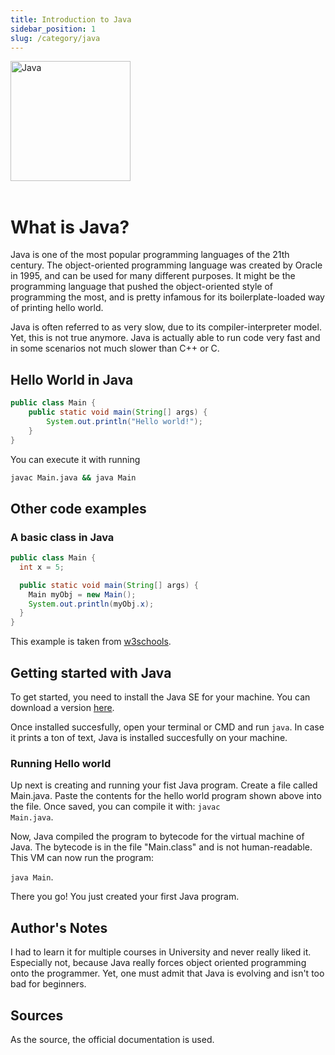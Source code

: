 ```yaml
---
title: Introduction to Java
sidebar_position: 1
slug: /category/java
---
```


<img src="https://upload.wikimedia.org/wikipedia/de/e/e1/Java-Logo.svg" alt="Java" width="192"/>

<br/>
<br/>

# What is Java?

Java is one of the most popular programming languages of the 21th century.
The object-oriented programming language was created by Oracle in 1995, and can be used for many different
purposes. It might be the programming language that pushed the object-oriented style of programming the most, and is pretty
infamous for its boilerplate-loaded way of printing hello world.

Java is often referred to as very slow, due to its compiler-interpreter model. Yet, this is not true anymore. Java is actually able to 
run code very fast and in some scenarios not much slower than C++ or C. 


## Hello World in Java

```java
public class Main {
    public static void main(String[] args) {
        System.out.println("Hello world!");
    }
}
```

You can execute it with running

```bash
javac Main.java && java Main
```

## Other code examples 

### A basic class in Java

```java
public class Main {
  int x = 5;

  public static void main(String[] args) {
    Main myObj = new Main();
    System.out.println(myObj.x);
  }
}
```
This example is taken from [w3schools](https://www.w3schools.com/java/tryjava.asp?filename=demo_class). 

## Getting started with Java 

To get started, you need to install the Java SE for your machine. You can download a version [here](https://www.oracle.com/de/java/technologies/downloads/).

Once installed succesfully, open your terminal or CMD and run <code>java</code>. 
In case it prints a ton of text, Java is installed succesfully on your machine. 


### Running Hello world 

Up next is creating and running your fist Java program. 
Create a file called Main.java. Paste the contents for the hello world program shown above into the file. 
Once saved, you can compile it with: <code>javac Main.java</code>. 

Now, Java compiled the program to bytecode for the virtual machine of Java. The bytecode is in the file "Main.class" and is not human-readable. 
This VM can now run the program:

<code>java Main</code>. 

There you go! You just created your first Java program. 


## Author's Notes

I had to learn it for multiple courses in University and never really liked it. Especially not, because Java really forces object oriented programming onto the programmer. Yet, one must admit that Java is evolving and isn't too bad for beginners.

## Sources

As the source, the official documentation is used.
